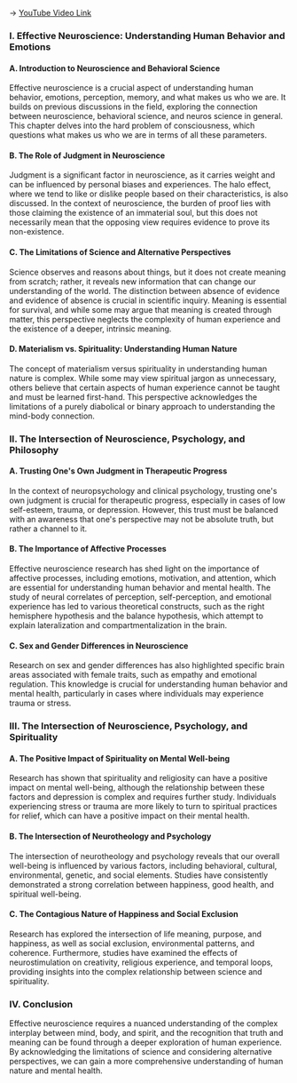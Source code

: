 -> [YouTube Video Link](https://www.youtube.com/watch?v=vkK7zisC5DE&list=PLVrDMdxssIRbyDljslcSmzcZ3XSJR1IdN&index=6&pp=iAQB)

### I. Effective Neuroscience: Understanding Human Behavior and Emotions
#### A. Introduction to Neuroscience and Behavioral Science

Effective neuroscience is a crucial aspect of understanding human behavior, emotions, perception, memory, and what makes us who we are. It builds on previous discussions in the field, exploring the connection between neuroscience, behavioral science, and neuros science in general. This chapter delves into the hard problem of consciousness, which questions what makes us who we are in terms of all these parameters.

#### B. The Role of Judgment in Neuroscience

Judgment is a significant factor in neuroscience, as it carries weight and can be influenced by personal biases and experiences. The halo effect, where we tend to like or dislike people based on their characteristics, is also discussed. In the context of neuroscience, the burden of proof lies with those claiming the existence of an immaterial soul, but this does not necessarily mean that the opposing view requires evidence to prove its non-existence.

#### C. The Limitations of Science and Alternative Perspectives

Science observes and reasons about things, but it does not create meaning from scratch; rather, it reveals new information that can change our understanding of the world. The distinction between absence of evidence and evidence of absence is crucial in scientific inquiry. Meaning is essential for survival, and while some may argue that meaning is created through matter, this perspective neglects the complexity of human experience and the existence of a deeper, intrinsic meaning.

#### D. Materialism vs. Spirituality: Understanding Human Nature

The concept of materialism versus spirituality in understanding human nature is complex. While some may view spiritual jargon as unnecessary, others believe that certain aspects of human experience cannot be taught and must be learned first-hand. This perspective acknowledges the limitations of a purely diabolical or binary approach to understanding the mind-body connection.

### II. The Intersection of Neuroscience, Psychology, and Philosophy
#### A. Trusting One's Own Judgment in Therapeutic Progress

In the context of neuropsychology and clinical psychology, trusting one's own judgment is crucial for therapeutic progress, especially in cases of low self-esteem, trauma, or depression. However, this trust must be balanced with an awareness that one's perspective may not be absolute truth, but rather a channel to it.

#### B. The Importance of Affective Processes

Effective neuroscience research has shed light on the importance of affective processes, including emotions, motivation, and attention, which are essential for understanding human behavior and mental health. The study of neural correlates of perception, self-perception, and emotional experience has led to various theoretical constructs, such as the right hemisphere hypothesis and the balance hypothesis, which attempt to explain lateralization and compartmentalization in the brain.

#### C. Sex and Gender Differences in Neuroscience

Research on sex and gender differences has also highlighted specific brain areas associated with female traits, such as empathy and emotional regulation. This knowledge is crucial for understanding human behavior and mental health, particularly in cases where individuals may experience trauma or stress.

### III. The Intersection of Neuroscience, Psychology, and Spirituality
#### A. The Positive Impact of Spirituality on Mental Well-being

Research has shown that spirituality and religiosity can have a positive impact on mental well-being, although the relationship between these factors and depression is complex and requires further study. Individuals experiencing stress or trauma are more likely to turn to spiritual practices for relief, which can have a positive impact on their mental health.

#### B. The Intersection of Neurotheology and Psychology

The intersection of neurotheology and psychology reveals that our overall well-being is influenced by various factors, including behavioral, cultural, environmental, genetic, and social elements. Studies have consistently demonstrated a strong correlation between happiness, good health, and spiritual well-being.

#### C. The Contagious Nature of Happiness and Social Exclusion

Research has explored the intersection of life meaning, purpose, and happiness, as well as social exclusion, environmental patterns, and coherence. Furthermore, studies have examined the effects of neurostimulation on creativity, religious experience, and temporal loops, providing insights into the complex relationship between science and spirituality.

### IV. Conclusion
Effective neuroscience requires a nuanced understanding of the complex interplay between mind, body, and spirit, and the recognition that truth and meaning can be found through a deeper exploration of human experience. By acknowledging the limitations of science and considering alternative perspectives, we can gain a more comprehensive understanding of human nature and mental health.